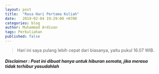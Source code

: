 ```yaml
---
layout: post
title:  "Rasa Hari Pertama Kuliah"
date:   2019-02-04 19:29:00 +0700
categories: blog
author: Muhammad Ardivan
tags: Perkuliahan
published: false
---
```

> Hari ini saya pulang lebih cepat dari biasanya, yaitu pukul 16.07 WIB.
#### *Disclaimer : Post ini dibuat hanya untuk hiburan semata, jika merasa tidak terhibur yasudahlah*